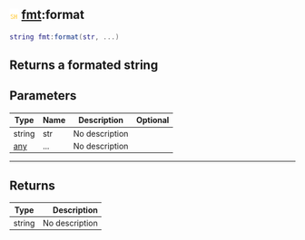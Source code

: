 ## ![shared](.gitbook/assets/shared.png) [fmt](./home/fmt):format

```lua
string fmt:format(str, ...)
```

Returns a formated string
------
## Parameters

| Type   | Name | Description | Optional |
| ------ | ---- | ----------- | -------: |
| string | str | No description |  |
| [any](./home/any) | ... | No description |  |

------
## Returns

| Type   | Description |
| ------ | ----------: |
| string | No description |

